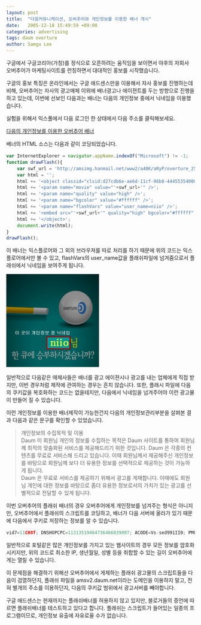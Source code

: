 ```yaml
---
layout: post
title:  "다음커뮤니케이션, 오버추어와 개인정보를 이용한 배너 개시"
date:   2005-12-18 15:49:59 +09:00
categories: advertising
tags: daum overture
author: Samgu Lee
---
```

구글에서 구글코리아(가칭)를 정식으로 오픈하려는 움직임을 보이면서 야후의 자회사 오버추어가 마케팅사이트를 런칭하면서 대대적인 홍보를 시작했습니다.

구글의 홍보 특징은 온라인에서는 구글 애드센스만을 이용해서 자사 홍보를 진행하는데 비해, 오버추어는 자사의 광고매체 이외에 배너광고나 에이젼트를 두는 방향으로 진행을 하고 있는데, 이번에 선보인 다음과는 배너는 다음의 개인정보 중에서 닉네임을 이용했습니다.

실험을 위해서 익스풀에서 다음 로그인 한 상태에서 다음 주소를 클릭해보세요.

[다음의 개인정보를 이용한 오버추어 배너](http://amsv2.daum.net/cgi-bin/adcgi?corpid=46&#038;secid=00420&#038;type=cpm&#038;tag=iframe&#038;mkvid=1&#038;ord=)

배너의 HTML 소스는 다음과 같이 코딩되었습니다.

```js
var InternetExplorer = navigator.appName.indexOf("Microsoft") != -1;
function drawFlash(){
	var swf_url = 'http://amsimg.hanmail.net/www2/a40K/aRyP/overture_250250_1215_a.swf';
	var html = '';
	html += '<object classid="clsid:d27cdb6e-ae6d-11cf-96b8-444553540000" codebase="http://fpdownload.macromedia.com/pub/shockwave/cabs/flash/swflash.cab#version=7,0,0,0" width="250" height="250" id="banner" align="middle">';
	html += '<param name="movie" value="'+swf_url+'" />';
	html += '<param name="quality" value="high" />';
	html += '<param name="bgcolor" value="#ffffff" />';
	html += '<param name="flashVars" value="user_name=niio" />';
	html += '<embed src="'+swf_url+'" quality="high" bgcolor="#ffffff" width="250" height="250" name="banner" align="middle" type="application/x-shockwave-flash" pluginspage="http://www.macromedia.com/go/getflashplayer" />';
	html += '</object>';
	document.write(html);
}
drawFlash();
```

이 배너는 익스플로어와 그 외의 브라우져를 따로 처리를 하기 때문에 위의 코드는 익스플로어에서만 볼 수 있고, flashVars의 user_name값을 플래쉬파일에 넘겨줌으로서 플래쉬에서 닉네임을 보여주게 됩니다.

![개인정보를 이용한 오버추어의 배너](/assets/daum_overture_banner_01.gif)

일반적으로 다음같은 매체사들은 배너를 광고 에이젼시나 광고를 내는 업체에게 직접 받지만, 이번 경우처럼 제작에 관여하는 경우는 흔치 않습니다. 또한, 플래시 파일에 다음의 쿠키값을 복호화하는 코드는 없을테지만, 다음에서 닉네임을 넘겨주어야 이런 광고물이 만들어 질 수 있습니다.

이런 개인정보를 이용한 배너제작이 가능한건지 다음의 개인정보관리부분을 살펴본 결과 다음과 같은 문구를 확인할 수 있었습니다.

> 개인정보의 수집목적 및 이용  
> Daum 이 회원님 개인의 정보를 수집하는 목적은 Daum 사이트를 통하여 회원님께 최적의 맞춤화된 서비스를 제공해드리기 위한 것입니다. Daum 은 각종의 컨텐츠를 무료로 서비스해 드리고 있습니다. 이때 회원님께서 제공해주신 개인정보를 바탕으로 회원님께 보다 더 유용한 정보를 선택적으로 제공하는 것이 가능하게 됩니다.  
> Daum 은 무료로 서비스를 제공하기 위해서 광고를 게재합니다. 이때에도 회원님 개인에 대한 정보를 바탕으로 좀더 유용한 정보로서의 가치가 있는 광고를 선별적으로 전달할 수 있게 됩니다.  

이번 오버추어의 플래쉬 배너의 경우 오버추어에게 개인정보를 넘겨주는 형식은 아니지만, 오버추어에서 플래쉬의 스크립트를 코딩하고, 배너가 다음 서버에 올라가 있기 때문에 다음에서 쿠키로 저장하는 정보를 알 수 있습니다.

```js
vid7=11CH8f; DNSHOPCPC=11313519464736466039097; ACODE=Vs-sed991II0; PMPROF=0603012024024064044108UiQPJk7X-6w0-zE35fE7EtWDTWO2pljEtw00KuZP3z7wEl2W4..NYhR74w00LYYSA9A1_cHtydXyOb1Wd_-jZFdzOV4jmBqDwDY6fXQyyuIf8ZdHYjUbHLzXiPjbooToC5P1QOA._EAsok.aubq5uRyOYYFe-K2O8bI3vXA0smsqWDNXRwF_wfewFPrLxAtTIz1cfPvjLxQj1FtUZRdgYMk..nC2y3BFGuqETsy5tbAnv1-UN5boXWiZiab8hn.XeJC81oeNehbTqZuLDu90; SLOGIN=1; PMHIP=53aDNeMlcdY..1467CgWmhtxIZTw00; Apache=211.197.251.75.1134918290360753; ADF=00|1974|N|M|J||K185Q|S|0513|LC; HM_CU=53eIV73aDNe; TS=1134918297; HTS=1yiOAyCEEtnBj8PSgtyMiA00; HIP=MlcdY..1467CgWmhtxIZTw00; PROF=0603012044088064044108UiQPJk7X-6w0BQphxVuS99qtWUs7x-OWmTrTIDhnb_seOWqJSwbCmaw0aNeGVs5v4KgvtuXPQM_oGWeoNX5J6ucfLwq-Wk76PiLmBmrL-39ZRgw9pwQQ1mRMIokGf._gJsUL594Y6zBTKA00LYYSA9A1_cHtydXyOb1Wd_-jZFdzOV4jmBqDwDY6fXQyyuIf8ZdHYjUbHLzXiPjbooToC5P1QOA._EAsok.aubq5uRyOYYFe-K2O8bI3vXA0smsqWDNXRwF_wfewFPrLxAtTIz1cfPvjLxQj1FtUZRdgYMk..nC2y3BFGuqETsy5tbAnv1-UN5boXWiZiab8hn.XeJC81oeNehbTqZuLDu90; TMSGROUPCODE=LC
```

일반적으로 포털같은 많은 개인정보를 가지고 있는 웹사이트의 경우 모든 정보를 암호화시키지만, 위의 코드로 최소한 IP, 생년월일, 성별 등을 취합할 수 있는 길이 오버추어에게는 열릴 수 있습니다.

이 문제점을 해결하기 위해선 오버추어에서 게제하는 플래쉬 광고물의 스크립트들을 다음이 검열하던지, 플래쉬 파일을 amsv2.daum.net이라는 도메인을 이용하지 말고, 전혀 별개의 주소를 이용하던지, 다음의 쿠키값 범위에서 광고서버를 빼야합니다.

구글 애드센스는 현재까지는 플래쉬배너를 허용하지 않고 있지만, 블로거들의 증언에 따르면 플래쉬배너를 테스트하고 있다고 합니다. 플래쉬는 스크립트가 들어있는 일종의 프로그램이므로, 개인정보 유출에 자유로울 수가 없습니다.
